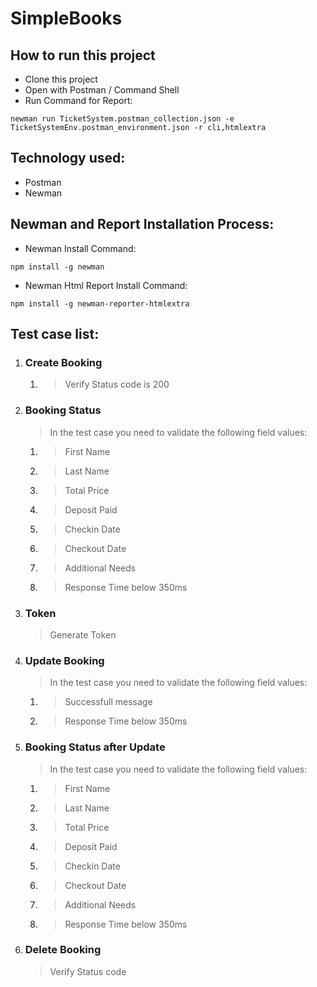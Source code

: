# SimpleBooks

## How to run this project
- Clone this project
- Open with Postman / Command Shell
- Run Command for Report: 
```console 
newman run TicketSystem.postman_collection.json -e TicketSystemEnv.postman_environment.json -r cli,htmlextra
```

## Technology used:
- Postman
- Newman

## Newman and Report Installation Process:
- Newman Install Command:
```console
npm install -g newman
```
- Newman Html Report Install Command:
```console
npm install -g newman-reporter-htmlextra
```

## Test case list:
1. ### Create Booking
	1. > Verify Status code is 200
2. ### Booking Status
	> In the test case you need to validate the following field values:
	1. > First Name
	2. > Last Name
	3. > Total Price
	4. > Deposit Paid
	5. > Checkin Date
	6. > Checkout Date
	7. > Additional Needs
	8. > Response Time below 350ms

3. ### Token
	> Generate Token
  
4. ### Update Booking
	> In the test case you need to validate the following field values:
	1. > Successfull message
	2. > Response Time below 350ms

5. ### Booking Status after Update
	> In the test case you need to validate the following field values:
	1. > First Name
	2. > Last Name
	3. > Total Price
	4. > Deposit Paid
	5. > Checkin Date
	6. > Checkout Date
	7. > Additional Needs
	8. > Response Time below 350ms 

6. ### Delete Booking
	> Verify Status code
